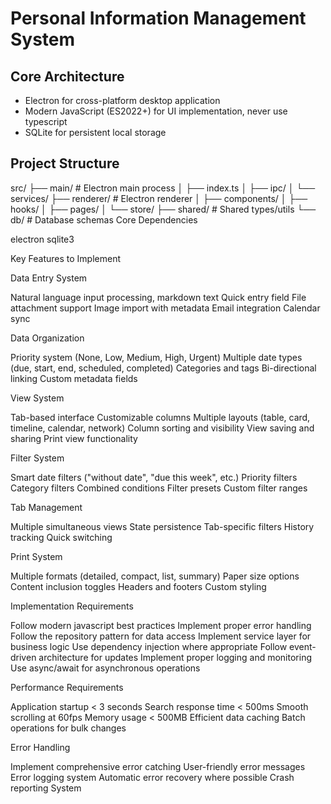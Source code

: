 # Personal Information Management System

## Core Architecture

- Electron for cross-platform desktop application
- Modern JavaScript (ES2022+) for UI implementation, never use typescript
- SQLite for persistent local storage

## Project Structure

src/
├── main/               # Electron main process
│   ├── index.ts
│   ├── ipc/
│   └── services/
├── renderer/          # Electron renderer
│   ├── components/
│   ├── hooks/
│   ├── pages/
│   └── store/
├── shared/           # Shared types/utils
└── db/              # Database schemas
Core Dependencies

electron
sqlite3

Key Features to Implement

Data Entry System

Natural language input processing, markdown text
Quick entry field
File attachment support
Image import with metadata
Email integration
Calendar sync

Data Organization

Priority system (None, Low, Medium, High, Urgent)
Multiple date types (due, start, end, scheduled, completed)
Categories and tags
Bi-directional linking
Custom metadata fields

View System

Tab-based interface
Customizable columns
Multiple layouts (table, card, timeline, calendar, network)
Column sorting and visibility
View saving and sharing
Print view functionality

Filter System

Smart date filters ("without date", "due this week", etc.)
Priority filters
Category filters
Combined conditions
Filter presets
Custom filter ranges

Tab Management

Multiple simultaneous views
State persistence
Tab-specific filters
History tracking
Quick switching

Print System

Multiple formats (detailed, compact, list, summary)
Paper size options
Content inclusion toggles
Headers and footers
Custom styling

Implementation Requirements

Follow modern javascript best practices
Implement proper error handling
Follow the repository pattern for data access
Implement service layer for business logic
Use dependency injection where appropriate
Follow event-driven architecture for updates
Implement proper logging and monitoring
Use async/await for asynchronous operations

Performance Requirements

Application startup < 3 seconds
Search response time < 500ms
Smooth scrolling at 60fps
Memory usage < 500MB
Efficient data caching
Batch operations for bulk changes

Error Handling

Implement comprehensive error catching
User-friendly error messages
Error logging system
Automatic error recovery where possible
Crash reporting System
